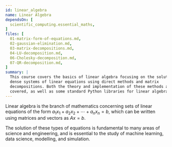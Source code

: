 ```yaml
---
id: linear_algebra
name: Linear Algebra
dependsOn: [
  scientific_computing.essential_maths,
]
files: [
  01-matrix-form-of-equations.md,
  02-gaussian-elimination.md,
  03-matrix-decompositions.md,
  04-LU-decomposition.md,
  06-Cholesky-decomposition.md,
  07-QR-decomposition.md,
]
summary: |
  This course covers the basics of linear algebra focusing on the solution of
  dense systems of linear equations using direct methods and matrix
  decompositions. Both the theory and implementation of these methods are
  covered, as well as some standard Python libraries for linear algebra.
---
```


Linear algebra is the branch of mathematics concerning sets of linear equations 
of the form $a_1x_1 + a_2x_2 + \cdots + a_nx_n = b$, which can be written using matrices and vectors as $Ax = b$.

The solution of these types of equations is fundamental to many areas of
science and engineering, and is essential to the study of machine learning,
data science, modelling, and simulation.
